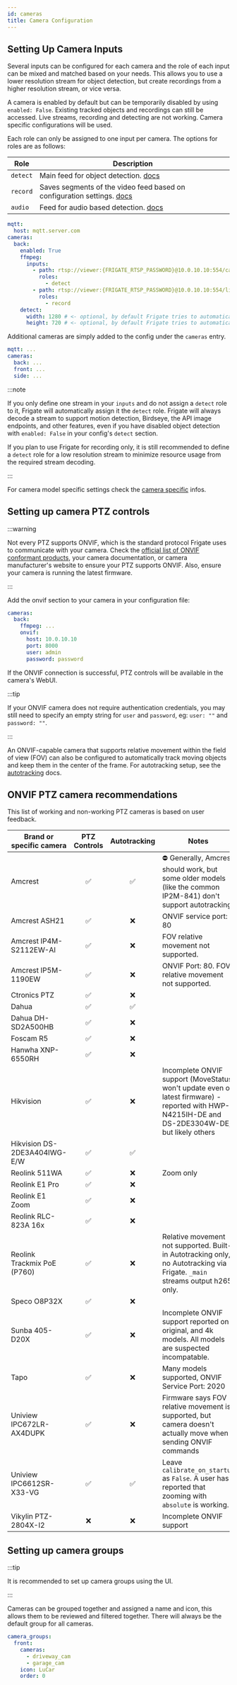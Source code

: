 ```yaml
---
id: cameras
title: Camera Configuration
---
```


## Setting Up Camera Inputs

Several inputs can be configured for each camera and the role of each input can be mixed and matched based on your needs. This allows you to use a lower resolution stream for object detection, but create recordings from a higher resolution stream, or vice versa.

A camera is enabled by default but can be temporarily disabled by using `enabled: False`. Existing tracked objects and recordings can still be accessed. Live streams, recording and detecting are not working. Camera specific configurations will be used.

Each role can only be assigned to one input per camera. The options for roles are as follows:

| Role     | Description                                                                         |
| -------- | ----------------------------------------------------------------------------------- |
| `detect` | Main feed for object detection. [docs](object_detectors.md)                         |
| `record` | Saves segments of the video feed based on configuration settings. [docs](record.md) |
| `audio`  | Feed for audio based detection. [docs](audio_detectors.md)                          |

```yaml
mqtt:
  host: mqtt.server.com
cameras:
  back:
    enabled: True
    ffmpeg:
      inputs:
        - path: rtsp://viewer:{FRIGATE_RTSP_PASSWORD}@10.0.10.10:554/cam/realmonitor?channel=1&subtype=2
          roles:
            - detect
        - path: rtsp://viewer:{FRIGATE_RTSP_PASSWORD}@10.0.10.10:554/live
          roles:
            - record
    detect:
      width: 1280 # <- optional, by default Frigate tries to automatically detect resolution
      height: 720 # <- optional, by default Frigate tries to automatically detect resolution
```

Additional cameras are simply added to the config under the `cameras` entry.

```yaml
mqtt: ...
cameras:
  back: ...
  front: ...
  side: ...
```

:::note

If you only define one stream in your `inputs` and do not assign a `detect` role to it, Frigate will automatically assign it the `detect` role. Frigate will always decode a stream to support motion detection, Birdseye, the API image endpoints, and other features, even if you have disabled object detection with `enabled: False` in your config's `detect` section.

If you plan to use Frigate for recording only, it is still recommended to define a `detect` role for a low resolution stream to minimize resource usage from the required stream decoding.

:::

For camera model specific settings check the [camera specific](camera_specific.md) infos.

## Setting up camera PTZ controls

:::warning

Not every PTZ supports ONVIF, which is the standard protocol Frigate uses to communicate with your camera. Check the [official list of ONVIF conformant products](https://www.onvif.org/conformant-products/), your camera documentation, or camera manufacturer's website to ensure your PTZ supports ONVIF. Also, ensure your camera is running the latest firmware.

:::

Add the onvif section to your camera in your configuration file:

```yaml
cameras:
  back:
    ffmpeg: ...
    onvif:
      host: 10.0.10.10
      port: 8000
      user: admin
      password: password
```

If the ONVIF connection is successful, PTZ controls will be available in the camera's WebUI.

:::tip

If your ONVIF camera does not require authentication credentials, you may still need to specify an empty string for `user` and `password`, eg: `user: ""` and `password: ""`.

:::

An ONVIF-capable camera that supports relative movement within the field of view (FOV) can also be configured to automatically track moving objects and keep them in the center of the frame. For autotracking setup, see the [autotracking](autotracking.md) docs.

## ONVIF PTZ camera recommendations

This list of working and non-working PTZ cameras is based on user feedback.

| Brand or specific camera     | PTZ Controls | Autotracking | Notes                                                                                                                                           |
| ---------------------------- | :----------: | :----------: | ----------------------------------------------------------------------------------------------------------------------------------------------- |
| Amcrest                      |      ✅      |      ✅      | ⛔️ Generally, Amcrest should work, but some older models (like the common IP2M-841) don't support autotracking                                 |
| Amcrest ASH21                |      ✅      |      ❌      | ONVIF service port: 80                                                                                                                          |
| Amcrest IP4M-S2112EW-AI      |      ✅      |      ❌      | FOV relative movement not supported.                                                                                                            |
| Amcrest IP5M-1190EW          |      ✅      |      ❌      | ONVIF Port: 80. FOV relative movement not supported.                                                                                            |
| Ctronics PTZ                 |      ✅      |      ❌      |                                                                                                                                                 |
| Dahua                        |      ✅      |      ✅      |                                                                                                                                                 |
| Dahua DH-SD2A500HB           |      ✅      |      ❌      |                                                                                                                                                 |
| Foscam R5                    |      ✅      |      ❌      |                                                                                                                                                 |
| Hanwha XNP-6550RH            |      ✅      |      ❌      |                                                                                                                                                 |
| Hikvision                    |      ✅      |      ❌      | Incomplete ONVIF support (MoveStatus won't update even on latest firmware) - reported with HWP-N4215IH-DE and DS-2DE3304W-DE, but likely others |
| Hikvision DS-2DE3A404IWG-E/W |      ✅      |      ✅      |                                                                                                                                                 |
| Reolink 511WA                |      ✅      |      ❌      | Zoom only                                                                                                                                       |
| Reolink E1 Pro               |      ✅      |      ❌      |                                                                                                                                                 |
| Reolink E1 Zoom              |      ✅      |      ❌      |                                                                                                                                                 |
| Reolink RLC-823A 16x         |      ✅      |      ❌      |                                                                                                                                                 |
| Reolink Trackmix PoE (P760)  |      ✅      |      ❌      | Relative movement not supported. Built-in Autotracking only, no Autotracking via Frigate. `_main` streams output h265 only.                     |
| Speco O8P32X                 |      ✅      |      ❌      |                                                                                                                                                 |
| Sunba 405-D20X               |      ✅      |      ❌      | Incomplete ONVIF support reported on original, and 4k models. All models are suspected incompatable.                                            |
| Tapo                         |      ✅      |      ❌      | Many models supported, ONVIF Service Port: 2020                                                                                                 |
| Uniview IPC672LR-AX4DUPK     |      ✅      |      ❌      | Firmware says FOV relative movement is supported, but camera doesn't actually move when sending ONVIF commands                                  |
| Uniview IPC6612SR-X33-VG     |      ✅      |      ✅      | Leave `calibrate_on_startup` as `False`. A user has reported that zooming with `absolute` is working.                                           |
| Vikylin PTZ-2804X-I2         |      ❌      |      ❌      | Incomplete ONVIF support                                                                                                                        |

## Setting up camera groups

:::tip

It is recommended to set up camera groups using the UI.

:::

Cameras can be grouped together and assigned a name and icon, this allows them to be reviewed and filtered together. There will always be the default group for all cameras.

```yaml
camera_groups:
  front:
    cameras:
      - driveway_cam
      - garage_cam
    icon: LuCar
    order: 0
```

